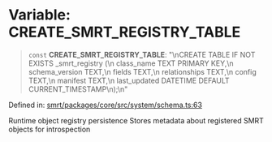 # Variable: CREATE\_SMRT\_REGISTRY\_TABLE

> `const` **CREATE\_SMRT\_REGISTRY\_TABLE**: "\nCREATE TABLE IF NOT EXISTS \_smrt\_registry (\n  class\_name TEXT PRIMARY KEY,\n  schema\_version TEXT,\n  fields TEXT,\n  relationships TEXT,\n  config TEXT,\n  manifest TEXT,\n  last\_updated DATETIME DEFAULT CURRENT\_TIMESTAMP\n);\n"

Defined in: [smrt/packages/core/src/system/schema.ts:63](https://github.com/happyvertical/smrt/blob/3e10e04571f8229dee5c87ee2f9b9b06c6c49f12/packages/core/src/system/schema.ts#L63)

Runtime object registry persistence
Stores metadata about registered SMRT objects for introspection
